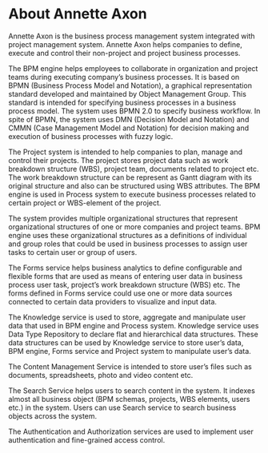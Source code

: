 # About Annette Axon

Annette Axon is the business process management system integrated with project management system. Annette Axon helps companies to define, execute and control their non-project and project business processes.

The BPM engine helps employees to collaborate in organization and project teams during executing company’s business processes. It is based on BPMN (Business Process Model and Notation), a graphical representation standard developed and maintained by Object Management Group. This standard is intended for specifying business processes in a business process model. The system uses BPMN 2.0 to specify business workflow. In spite of BPMN, the system uses DMN (Decision Model and Notation) and CMMN (Case Management Model and Notation) for decision making and execution of business processes with fuzzy logic.

The Project system is intended to help companies to plan, manage and control their projects. The project stores project data such as work breakdown structure (WBS), project team, documents related to project etc. The work breakdown structure can be represent as Gantt diagram with its original structure and also can be structured using WBS attributes. The BPM engine is used in Process system to execute business processes related to certain project or WBS-element of the project.

The system provides multiple organizational structures that represent  organizational structures of one or more companies and project teams. BPM engine uses these organizational structures as a definitions of individual and group roles that could be used in business processes to assign user tasks to certain user or group of users.

The Forms service helps business analytics to define configurable and flexible forms that are used as means of entering user data in business process user task, project’s work breakdown structure (WBS) etc. The forms defined in Forms service could use one or more data sources connected to certain data providers to visualize and input data.

The Knowledge service is used to store, aggregate and manipulate user data that used in BPM engine and Process system. Knowledge service uses Data Type Repository to declare flat and hierarchical data structures. These data structures can be used by Knowledge service to store user’s data, BPM engine, Forms service and Project system to manipulate user’s data.

The Content Management Service is intended to store user’s files such as documents, spreadsheets, photo and video content etc.

The Search Service helps users to search content in the system. It indexes almost all business object (BPM schemas, projects, WBS elements, users etc.) in the system. Users can use Search service to search business objects across the system.

The Authentication and Authorization services are used to implement user authentication and fine-grained access control.